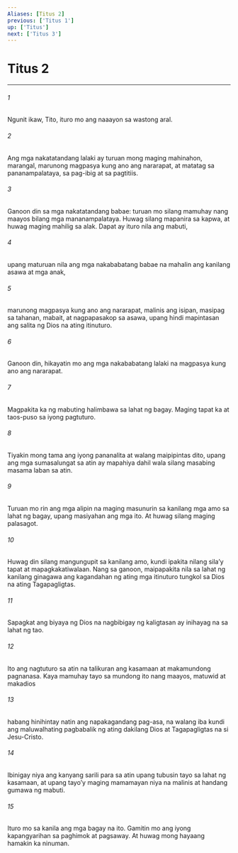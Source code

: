 ```yaml
---
Aliases: [Titus 2]
previous: ['Titus 1']
up: ['Titus']
next: ['Titus 3']
---
```

# Titus 2

***


###### 1 


Ngunit ikaw, Tito, ituro mo ang naaayon sa wastong aral. 


###### 2 


Ang mga nakatatandang lalaki ay turuan mong maging mahinahon, marangal, marunong magpasya kung ano ang nararapat, at matatag sa pananampalataya, sa pag-ibig at sa pagtitiis. 


###### 3 


Ganoon din sa mga nakatatandang babae: turuan mo silang mamuhay nang maayos bilang mga mananampalataya. Huwag silang mapanira sa kapwa, at huwag maging mahilig sa alak. Dapat ay ituro nila ang mabuti, 


###### 4 


upang maturuan nila ang mga nakababatang babae na mahalin ang kanilang asawa at mga anak, 


###### 5 


marunong magpasya kung ano ang nararapat, malinis ang isipan, masipag sa tahanan, mabait, at nagpapasakop sa asawa, upang hindi mapintasan ang salita ng Dios na ating itinuturo. 


###### 6 


Ganoon din, hikayatin mo ang mga nakababatang lalaki na magpasya kung ano ang nararapat. 


###### 7 


Magpakita ka ng mabuting halimbawa sa lahat ng bagay. Maging tapat ka at taos-puso sa iyong pagtuturo. 


###### 8 


Tiyakin mong tama ang iyong pananalita at walang maipipintas dito, upang ang mga sumasalungat sa atin ay mapahiya dahil wala silang masabing masama laban sa atin. 


###### 9 


Turuan mo rin ang mga alipin na maging masunurin sa kanilang mga amo sa lahat ng bagay, upang masiyahan ang mga ito. At huwag silang maging palasagot. 


###### 10 


Huwag din silang mangungupit sa kanilang amo, kundi ipakita nilang silaʼy tapat at mapagkakatiwalaan. Nang sa ganoon, maipapakita nila sa lahat ng kanilang ginagawa ang kagandahan ng ating mga itinuturo tungkol sa Dios na ating Tagapagligtas. 


###### 11 


Sapagkat ang biyaya ng Dios na nagbibigay ng kaligtasan ay inihayag na sa lahat ng tao. 


###### 12 


Ito ang nagtuturo sa atin na talikuran ang kasamaan at makamundong pagnanasa. Kaya mamuhay tayo sa mundong ito nang maayos, matuwid at makadios 


###### 13 


habang hinihintay natin ang napakagandang pag-asa, na walang iba kundi ang maluwalhating pagbabalik ng ating dakilang Dios at Tagapagligtas na si Jesu-Cristo. 


###### 14 


Ibinigay niya ang kanyang sarili para sa atin upang tubusin tayo sa lahat ng kasamaan, at upang tayoʼy maging mamamayan niya na malinis at handang gumawa ng mabuti. 


###### 15 


Ituro mo sa kanila ang mga bagay na ito. Gamitin mo ang iyong kapangyarihan sa paghimok at pagsaway. At huwag mong hayaang hamakin ka ninuman.
